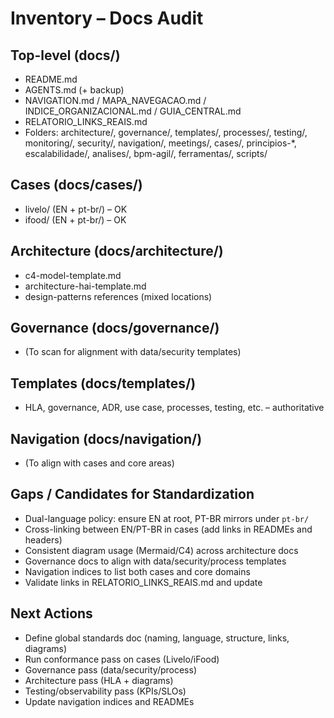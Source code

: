 # Inventory – Docs Audit

## Top-level (docs/)
- README.md
- AGENTS.md (+ backup)
- NAVIGATION.md / MAPA_NAVEGACAO.md / INDICE_ORGANIZACIONAL.md / GUIA_CENTRAL.md
- RELATORIO_LINKS_REAIS.md
- Folders: architecture/, governance/, templates/, processes/, testing/, monitoring/, security/, navigation/, meetings/, cases/, principios-*, escalabilidade/, analises/, bpm-agil/, ferramentas/, scripts/

## Cases (docs/cases/)
- livelo/ (EN + pt-br/) – OK
- ifood/ (EN + pt-br/) – OK

## Architecture (docs/architecture/)
- c4-model-template.md
- architecture-hai-template.md
- design-patterns references (mixed locations)

## Governance (docs/governance/)
- (To scan for alignment with data/security templates)

## Templates (docs/templates/)
- HLA, governance, ADR, use case, processes, testing, etc. – authoritative

## Navigation (docs/navigation/)
- (To align with cases and core areas)

## Gaps / Candidates for Standardization
- Dual-language policy: ensure EN at root, PT-BR mirrors under `pt-br/`
- Cross-linking between EN/PT-BR in cases (add links in READMEs and headers)
- Consistent diagram usage (Mermaid/C4) across architecture docs
- Governance docs to align with data/security/process templates
- Navigation indices to list both cases and core domains
- Validate links in RELATORIO_LINKS_REAIS.md and update

## Next Actions
- Define global standards doc (naming, language, structure, links, diagrams)
- Run conformance pass on cases (Livelo/iFood)
- Governance pass (data/security/process)
- Architecture pass (HLA + diagrams)
- Testing/observability pass (KPIs/SLOs)
- Update navigation indices and READMEs
